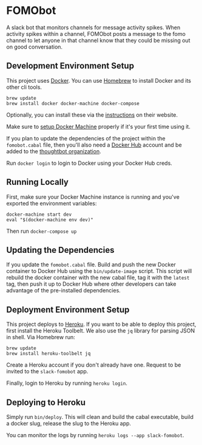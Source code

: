 # FOMObot

A slack bot that monitors channels for message activity spikes. When activity
spikes within a channel, FOMObot posts a message to the fomo channel to let
anyone in that channel know that they could be missing out on good conversation.

## Development Environment Setup

This project uses [Docker]. You can use [Homebrew] to install Docker and its
other cli tools.

[Docker]: https://docker.com
[Homebrew]: http://brew.sh

```
brew update
brew install docker docker-machine docker-compose
```

Optionally, you can install these via the [instructions] on their website.

[instructions]: https://docs.docker.com/engine/installation

Make sure to [setup Docker Machine] properly if it's your first time using it.

[setup Docker Machine]: https://docs.docker.com/machine/get-started

If you plan to update the dependencies of the project within the `fomobot.cabal`
file, then you'll also need a [Docker Hub] account and be added to the
[thoughtbot organization].

[Docker Hub]: https://hub.docker.com
[thoughtbot organization]: https://hub.docker.com/u/thoughtbot/

Run `docker login` to login to Docker using your Docker Hub creds.

## Running Locally

First, make sure your Docker Machine instance is running and you've exported the
environment variables:

```
docker-machine start dev
eval "$(docker-machine env dev)"
```

Then run `docker-compose up`

## Updating the Dependencies

If you update the `fomobot.cabal` file. Build and push the new Docker container
to Docker Hub using the `bin/update-image` script. This script will rebuild the
docker container with the new cabal file, tag it with the `latest` tag, then
push it up to Docker Hub where other developers can take advantage of the
pre-installed dependencies.

## Deployment Environment Setup

This project deploys to [Heroku]. If you want to be able to deploy this project,
first install the Heroku Toolbelt. We also use the `jq` library for parsing JSON
in shell. Via Homebrew run:

[Heroku]: https://www.heroku.com/
[Heroku Toolbelt]: https://toolbelt.heroku.com/

```
brew update
brew install heroku-toolbelt jq
```

Create a Heroku account if you don't already have one. Request to be invited to
the `slack-fomobot` app.

Finally, login to Heroku by running `heroku login`.

## Deploying to Heroku

Simply run `bin/deploy`. This will clean and build the cabal executable, build a
docker slug, release the slug to the Heroku app.

You can monitor the logs by running `heroku logs --app slack-fomobot`.
